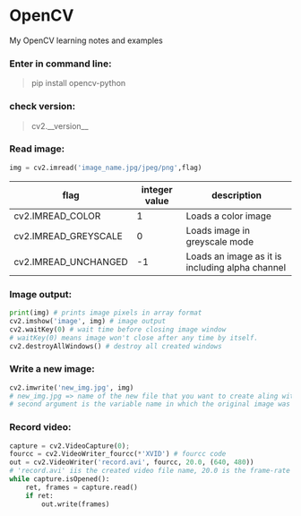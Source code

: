 # OpenCV
My OpenCV learning notes and examples  
### Enter in command line:  
>pip install opencv-python  

### check version:  
>cv2.\_\_version\_\_  

### Read image:
```python
img = cv2.imread('image_name.jpg/jpeg/png',flag)
```

flag | integer value | description
----- | ------------ | -----------
cv2.IMREAD_COLOR | 1 | Loads a color image
cv2.IMREAD_GREYSCALE | 0 | Loads image in greyscale mode
cv2.IMREAD_UNCHANGED | -1 | Loads an image as it is including alpha channel

### Image output:  
```python
print(img) # prints image pixels in array format
cv2.imshow('image', img) # image output
cv2.waitKey(0) # wait time before closing image window
# waitKey(0) means image won't close after any time by itself.
cv2.destroyAllWindows() # destroy all created windows
```

### Write a new image:
```python
cv2.imwrite('new_img.jpg', img)
# new_img.jpg => name of the new file that you want to create aling with the desirable extension
# second argument is the variable name in which the original image was loaded earlier.
```

### Record video:  
```python
capture = cv2.VideoCapture(0);
fourcc = cv2.VideoWriter_fourcc(*'XVID') # fourcc code
out = cv2.VideoWriter('record.avi', fourcc, 20.0, (640, 480))
# 'record.avi' iis the created video file name, 20.0 is the frame-rate and (640,480) is the width-height tuple
while capture.isOpened():
    ret, frames = capture.read()
    if ret:
        out.write(frames)
```
